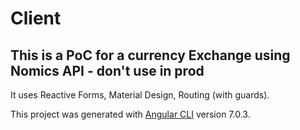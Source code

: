 # Client

## This is a PoC for a currency Exchange using Nomics API - don't use in prod

It uses Reactive Forms, Material Design, Routing (with guards).

This project was generated with [Angular CLI](https://github.com/angular/angular-cli) version 7.0.3.
